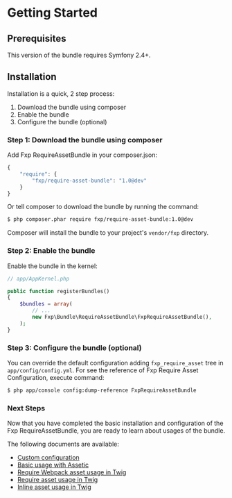 Getting Started
===============

## Prerequisites

This version of the bundle requires Symfony 2.4+.

## Installation

Installation is a quick, 2 step process:

1. Download the bundle using composer
2. Enable the bundle
3. Configure the bundle (optional)

### Step 1: Download the bundle using composer

Add Fxp RequireAssetBundle in your composer.json:

```js
{
    "require": {
        "fxp/require-asset-bundle": "1.0@dev"
    }
}
```

Or tell composer to download the bundle by running the command:

```bash
$ php composer.phar require fxp/require-asset-bundle:1.0@dev
```

Composer will install the bundle to your project's `vendor/fxp` directory.

### Step 2: Enable the bundle

Enable the bundle in the kernel:

```php
// app/AppKernel.php

public function registerBundles()
{
    $bundles = array(
        // ...
        new Fxp\Bundle\RequireAssetBundle\FxpRequireAssetBundle(),
    );
}
```

### Step 3: Configure the bundle (optional)

You can override the default configuration adding `fxp_require_asset` tree in `app/config/config.yml`.
For see the reference of Fxp Require Asset Configuration, execute command:

```bash
$ php app/console config:dump-reference FxpRequireAssetBundle
```

### Next Steps

Now that you have completed the basic installation and configuration of the
Fxp RequireAssetBundle, you are ready to learn about usages of the bundle.

The following documents are available:

- [Custom configuration](configuration.md)
- [Basic usage with Assetic](usage_basic_assetic.md)
- [Require Webpack asset usage in Twig](https://github.com/fxpio/fxp-require-asset/blob/master/Resources/doc/usage_twig_require_asset_webpack.md)
- [Require asset usage in Twig](https://github.com/fxpio/fxp-require-asset/blob/master/Resources/doc/usage_twig_require_asset.md)
- [Inline asset usage in Twig](https://github.com/fxpio/fxp-require-asset/blob/master/Resources/doc/usage_twig_inline_asset.md)

